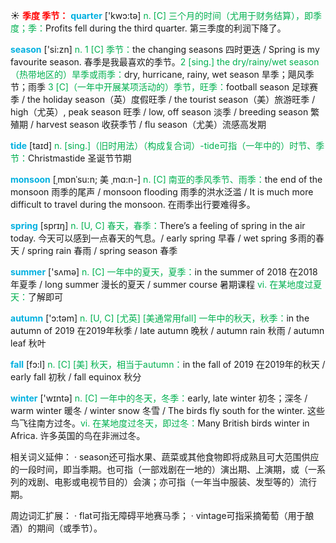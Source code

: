 ☀ <font color="red">**季度 季节：**</font>
<font color="sky blue">**quarter**</font> ['kwɔ:tə] 
<font color="#00b050">n. [C] 三个月的时间（尤用于财务结算），即季度；季：</font>Profits fell during the third quarter. 第三季度的利润下降了。

<font color="sky blue">**season**</font> ['si:zn] 
<font color="#00b050">n. 1 [C] 季节：</font>the changing seasons 四时更迭 / Spring is my favourite season. 春季是我最喜欢的季节。<font color="#00b050">2 [sing.] the dry/rainy/wet season（热带地区的）旱季或雨季：</font>dry, hurricane, rainy, wet season 旱季；飓风季节；雨季 <font color="#00b050">3 [C]（一年中开展某项活动的）季节，旺季：</font>football season 足球赛季 / the holiday season（英）度假旺季 / the tourist season（美）旅游旺季 / high（尤英）, peak season 旺季 / low, off season 淡季 / breeding season 繁殖期 / harvest season 收获季节 / flu season（尤美）流感高发期
        
<font color="sky blue">**tide**</font> [taɪd]
<font color="#00b050">n. [sing.]（旧时用法）（构成复合词）-tide可指（一年中的）时节、季节：</font>Christmastide 圣诞节节期
 
<font color="sky blue">**monsoon**</font> [ˌmɒnˈsu:n; 美 ˌmɑ:n-]
<font color="#00b050">n. [C] 南亚的季风季节、雨季：</font>the end of the monsoon 雨季的尾声 / monsoon flooding 雨季的洪水泛滥 / It is much more difficult to travel during the monsoon. 在雨季出行要难得多。

<font color="sky blue">**spring**</font> [sprɪŋ] 
<font color="#00b050">n. [U, C] 春天，春季：</font>There’s a feeling of spring in the air today. 今天可以感到一点春天的气息。/ early spring 早春 / wet spring 多雨的春天 / spring rain 春雨 / spring season 春季

<font color="sky blue">**summer**</font> ['sʌmə] 
<font color="#00b050">n. [C] 一年中的夏天，夏季：</font>in the summer of 2018 在2018年夏季 / long summer 漫长的夏天 / summer course 暑期课程 <font color="#00b050">vi. 在某地度过夏天：</font>了解即可

<font color="sky blue">**autumn**</font> ['ɔ:təm] 
<font color="#00b050">n. [U, C] [尤英] [美通常用fall] 一年中的秋天，秋季：</font>in the autumn of 2019 在2019年秋季 / late autumn 晚秋 / autumn rain 秋雨 / autumn leaf 秋叶

<font color="sky blue">**fall**</font> [fɔ:l] 
<font color="#00b050">n. [C] [美] 秋天，相当于autumn：</font>in the fall of 2019 在2019年的秋天 / early fall 初秋 / fall equinox 秋分

<font color="sky blue">**winter**</font> ['wɪntə] 
<font color="#00b050">n. [C] 一年中的冬天，冬季：</font>early, late winter 初冬；深冬 / warm winter 暖冬 / winter snow 冬雪 / The birds fly south for the winter. 这些鸟飞往南方过冬。<font color="#00b050">vi. 在某地度过冬天，即过冬：</font>Many British birds winter in Africa. 许多英国的鸟在非洲过冬。

相关词义延伸：
· season还可指水果、蔬菜或其他食物即将成熟且可大范围供应的一段时间，即当季期。也可指（一部戏剧在一地的）演出期、上演期，或（一系列的戏剧、电影或电视节目的）会演；亦可指（一年当中服装、发型等的）流行期。

周边词汇扩展：
· flat可指无障碍平地赛马季；
· vintage可指采摘葡萄（用于酿酒）的期间（或季节）。
